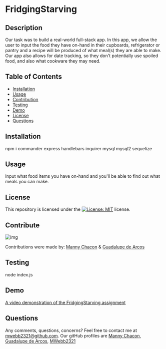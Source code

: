 # FridgingStarving

## Description

Our task was to build a real-world full-stack app. In this app, we allow the user to input the food they have on-hand in their cupboards, refrigerator or pantry and a recipe will be produced of what meal(s) they are able to make. Our app also allows for date tracking, so they don't potentially use spoiled food, and also what cookware they may need.

## Table of Contents

- [Installation](#installation)
- [Usage](#usage)
- [Contribution](#contribute)
- [Testing](#tests)
- [Demo](#demo)
- [License](#license)
- [Questions](#questions)

## Installation

npm i commander express handlebars inquirer mysql mysql2 sequelize

## Usage

Input what food items you have on-hand and you'll be able to find out what meals you can make.

## License

This repository is licensed under the [![License: MIT](https://img.shields.io/badge/License-MIT-yellow.svg)](https://opensource.org/licenses/MIT) license.

## Contribute

![img](https://img.shields.io/github/contributors/Mwebb2321/FridgingStarving)

Contributions were made by: [Manny Chacon](https://github.com/ItsMEChacon) & [Guadalupe de Arcos](https://github.com/Guadaluped74)

## Testing

node index.js

## Demo

<a href=''> A video demonstration of the FridgingStarving assignment </a>

## Questions

Any comments, questions, concerns? Feel free to contact me at [mwebb2321@github.com](maito:mwebb2321@github.com).
Our gitHub profiles are [Manny Chacon](https://github.com/ItsMEChacon), [Guadalupe de Arcos](https://github.com/Guadaluped74), [MWebb2321](https://github.com/MWebb2321)
